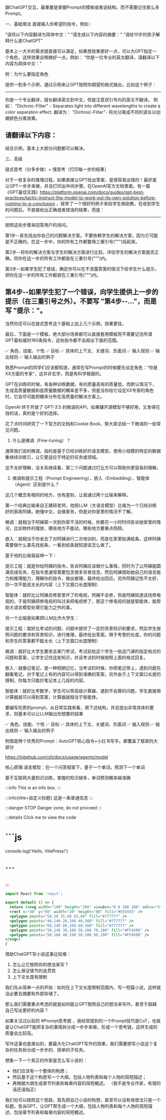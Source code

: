 跟ChatGPT交互，最重要是掌握Prompt的模板或者说结构，而不需要记住那么多Prompt。

一、基础用法
直接输入你希望的指令，例如：

“请将以下内容翻译为简体中文：”
“请生成以下内容的摘要：”
“请给10岁的孩子解释什么是ChatGPT”

基本上一大半的需求就直接可以满足，如果想效果更好一点，可以为GPT指定一个角色，这样效果会稍微好一点。例如：
“你是一位专业的英文翻译，请翻译以下内容为简体中文：”

附：为什么要指定角色

提供一到多个示例，通过示例来让GPT按照你期望的格式输出，比如这个例子：

------
你是一个专业翻译，擅长翻译英文到中文，但是注意双引号内的英文不翻译。
例如：
"Dichroic-Filter" - Separates light into different wavelengths to create a color separation
effect.
翻译为：
"Dichroic-Filter"- 将光分离成不同的波长以创建颜色分离效果。

请翻译以下内容：
------

结合示例，基本上大部分问题都可以解决。

三、高级

链式思考（分多步做）+ 慢思考（打印每一步的结果）

对于一些复杂的推理过程，如果直接让GPT给出答案，是很容易出错的！最好是让GPT一步步来做，并且打印出中间步骤。在OpenAI官方文档里面，有一篇《GPT最佳实践》https://platform.openai.com/docs/guides/gpt-best-practices/tactic-instruct-the-model-to-work-out-its-own-solution-before-rushing-to-a-conclusion ，就举了一个很好的例子来给学生做助教，在收到学生的问题后，不直接给出正确或者错误的结果，而是：

------
按照这些步骤来回答用户的询问。

第1步--首先找出你自己的问题解决方案。不要依赖学生的解决方案，因为它可能是不正确的。在这一步中，你的所有工作都要用三重引号(""")括起来。

第2步--将你的解决方案与学生的解决方案进行比较，评估学生的解决方案是否正确。将你在这一步的所有工作都放在三重引号(""")内。

第3步--如果学生犯了错误，确定你可以在不泄露答案的情况下给学生什么提示。把你在这一步的所有工作都放在三重引号(""")内。

第4步--如果学生犯了一个错误，向学生提供上一步的提示（在三重引号之外）。不要写 "第4步--..."，而是写 "提示："。
------

当然你还可以在链式思考这个基础上加上几个示例，效果更佳。

最后，下面是一个模板，绝大部分场景都可以直接套用模板而不需要记住所谓GPT最权威的160条指令，这些指令都不会超出下面的范围。

✅ 角色、技能、个性
✅ 目标
✅ 具体的上下文、关键词、负面词
✅ 输入规则
✅ 输出规则
✅ 输入输出的例子

熟悉Prompt的同学们应该都知道，通常在写Prompt的时候要先设定角色：“你是XX方面的专家”，这并非玄学，而是有科学根据的。

GPT在训练的时候，有各种训练数据，有的质量高有的质量低，而默认情况下，生成高质量数据和低质量数据的概率差不多，但是当你给它设定XX专家的角色时，它会尽可能把概率分布在高质量的解决方案上。

OpenAI 终于开放了 GPT-3.5 的微调的API，如果嫌开源模型不够好用，又舍得花钱的话，真的是个好的选择。

花了点时间研究了一下官方的文档和Cookie Book，帮大家总结一下微调的一些常见问题。

1. 什么是微调（Fine-tuning）？

通常我们说的微调，指的是基于已经训练好的语言模型，使用小规模的特定的数据集继续训练它，让它更适应于特定的任务或领域。

这不太好理解，没关系继续看，第二个问题通过打比方可以帮助你更容易的理解。

2. 微调和提示工程（Prompt Engineering）、嵌入（Embedding）、智能体（Agent）区别是什么？

这几个概念有相同的地方，也有差别，让我通过两个比喻来解释。

第一个经典比喻来自王建硕老师，他把LLM（大语言模型）比喻为一个已经训练好的家政阿姨，她懂中文，会做家务，但是对你家里的情况不了解。

微调：就相当于阿姨第一次到你家干活的时候，你要花一小时时间告诉她家里的情况，比如物件的摆放、哪些地方不能动，哪些地方要重点照顾。

嵌入：就相当于你省去了对阿姨进行二次培训的，而是在家里贴满纸条，这样阿姨需要做什么事先找纸条，一看到纸条就知道该怎么做了。

基于他的比喻我延伸一下：

提示工程：就是你给阿姨的指令，告诉阿姨应该做什么事情，同时为了让阿姨能圆满完成任务，在指令里通常需要包含很多背景信息。然后阿姨借助她自己的语言能力和推理能力，理解你的指令，做出推理，最终给出回应。另外阿姨记性不太好，你一次不能说太长的内容（上下文窗口长度限制）

智能体：就好比让阿姨去修家里坏了的电视，阿姨不会修，但是阿姨知道该找修电视的，于是阿姨把修电视的叫过来把电视修了，那这个修电视的就是智能体，能帮助大语言模型处理它能力之外的事。

另一个比喻是如果把LLM比作大学生：

提示工程：就好比考试的问题，问题中提供了一定的背景知识和要求，然后学生按照问题的要求和背景知识，进行推理，最终给出答案。限于考卷的长度，你的问题和学生的答案都不能太长（上下文窗口长度限制）

微调：就好比大学生要突击某门考试，考试前给这个学生一些这门课的指定格式的问题和答案，让学生记住这些知识，并且考试的时候按照上面的格式回复。

嵌入：就像记笔记，是一种短期记忆，当考试的时候，你把笔记带上，遇到问题先翻看笔记，对于笔记上有的内容可以得到准确的答案，另外由于上下文窗口长度的限制，你每次只能抄笔记本上几段的内容。

智能体：就好比考数学，学生可以带高级计算器，遇到不会算的问题，学生直接用计算器就可以得到答案，计算器就相当于智能体。

要编写优质的prompt，从日常实践来看，用下述结构，并且提出非常具体的要求，则基本可以让LLM输出你想要的结果

✅ 角色、技能、个性
✅ 目标
✅ 具体的上下文、关键词、负面词
✅ 输入规则
✅ 输出规则
✅ 输入输出的例子

附图是两个优秀的Prompt：AutoGPT核心指令+小红书写手。都覆盖了框架的大部分 



https://lobehub.com/zh/docs/usage/agents/model

核心原理:语言模型：在一个问答框架下，基于一个单词，预测下一个单词

基于互联网大量知识训练，掌握的知识越多，单词预测概率越准确

<!-- MARK: 核心原理 -->

:::info
This is an info box.
:::

:::info{title=自定义标题}
这是一条普通信息
:::

:::danger STOP
Danger zone, do not proceed
:::

:::details Click me to view the code
# ```js
console.log('Hello, VitePress!')
# ```
:::

```jsx
import React from 'react';

export default () => {
  return (<svg width="100" height="200" viewBox="0 0 100 200" xmlns="http://www.w3.org/2000/svg">
  <rect x="40" y="60" width="20" height="80" fill="#555555" />
  <polygon points="50,30 35,60 65,60" fill="#777777" />
  <polygon points="40,140 20,160 40,160" fill="#777777" />
  <polygon points="60,140 80,160 60,160" fill="#777777" />
  <polygon points="50,140 30,180 50,160 70,180" fill="#FF4500" />
  <polygon points="50,160 40,190 50,180 60,190" fill="#FFA500" />
</svg>)
}
```

借助ChatGPT写小说这事比较难：
1. 怎么让它按照你的想法来写？
2. 怎么保证情节的连贯性
3. 上下文长度有限制

我们先从简单一点的开始：如何在上下文长度限制范围内，写一短篇小说，这样就没必要去摘要和外部存储了。

那么我们需要重点考虑的就是如何能让GPT按照自己的想法来写作，甚至于超越自己写出更好的内容？

如果关注过以前的 #Prompt思考题 ，我经常提到的一个Prompt技巧是CoT，也就是让ChatGPT能把复杂的事情拆分成一步步来做，形成一个思考链，这样生成的质量会比较高。

写作这事也是类似的，要最大化ChatGPT写作的效果，我们需要把写小说这个复杂的任务拆分成一步步的、简单的子任务。

想象一下一个真正的作家是怎么写小说的：
- 他们应该有一个整体的构想；
- 然后基于这个构思写一个大纲，包括人物列表和每个人物的简短描述；
- 再根据大纲生成章节列表和每章内容的简短概述。
（我不是专业作家，有错的话还请指正）

我们也可以按照这个思路，首先把自己小说的构想，甚至可以没有啥想法只是一个标题，告诉GPT，让GPT帮生成一个大纲，包括人物列表和每个人物的简短描述，包括章节列表和每章内容的简短概述。
